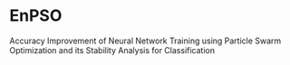 # EnPSO
Accuracy Improvement of Neural Network Training using Particle Swarm Optimization and its Stability Analysis for Classification
